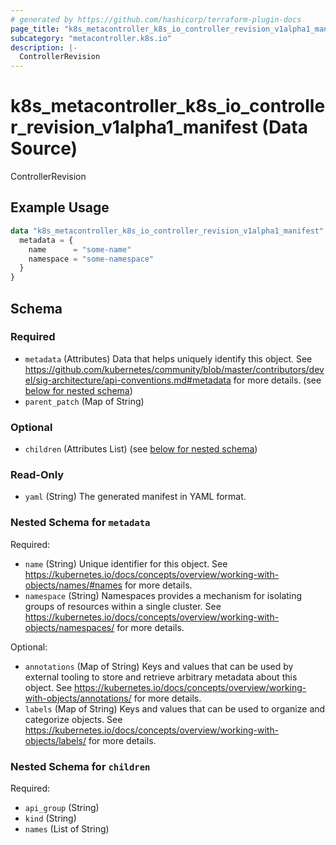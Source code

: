```yaml
---
# generated by https://github.com/hashicorp/terraform-plugin-docs
page_title: "k8s_metacontroller_k8s_io_controller_revision_v1alpha1_manifest Data Source - terraform-provider-k8s"
subcategory: "metacontroller.k8s.io"
description: |-
  ControllerRevision
---
```


# k8s_metacontroller_k8s_io_controller_revision_v1alpha1_manifest (Data Source)

ControllerRevision

## Example Usage

```terraform
data "k8s_metacontroller_k8s_io_controller_revision_v1alpha1_manifest" "example" {
  metadata = {
    name      = "some-name"
    namespace = "some-namespace"
  }
}
```

<!-- schema generated by tfplugindocs -->
## Schema

### Required

- `metadata` (Attributes) Data that helps uniquely identify this object. See https://github.com/kubernetes/community/blob/master/contributors/devel/sig-architecture/api-conventions.md#metadata for more details. (see [below for nested schema](#nestedatt--metadata))
- `parent_patch` (Map of String)

### Optional

- `children` (Attributes List) (see [below for nested schema](#nestedatt--children))

### Read-Only

- `yaml` (String) The generated manifest in YAML format.

<a id="nestedatt--metadata"></a>
### Nested Schema for `metadata`

Required:

- `name` (String) Unique identifier for this object. See https://kubernetes.io/docs/concepts/overview/working-with-objects/names/#names for more details.
- `namespace` (String) Namespaces provides a mechanism for isolating groups of resources within a single cluster. See https://kubernetes.io/docs/concepts/overview/working-with-objects/namespaces/ for more details.

Optional:

- `annotations` (Map of String) Keys and values that can be used by external tooling to store and retrieve arbitrary metadata about this object. See https://kubernetes.io/docs/concepts/overview/working-with-objects/annotations/ for more details.
- `labels` (Map of String) Keys and values that can be used to organize and categorize objects. See https://kubernetes.io/docs/concepts/overview/working-with-objects/labels/ for more details.


<a id="nestedatt--children"></a>
### Nested Schema for `children`

Required:

- `api_group` (String)
- `kind` (String)
- `names` (List of String)
